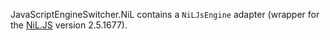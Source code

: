 JavaScriptEngineSwitcher.NiL contains a `NiLJsEngine` adapter (wrapper for the [NiL.JS](https://github.com/nilproject/NiL.JS) version 2.5.1677).